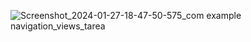 ![Screenshot_2024-01-27-18-47-50-575_com example navigation_views_tarea](https://github.com/MorlinXD/Navigation_Views_Tarea/assets/110317905/68fe74c6-a182-452a-a699-421adaa81213)
